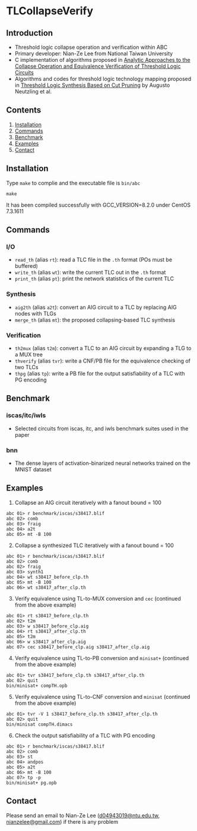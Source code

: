# TLCollapseVerify
## Introduction
- Threshold logic collapse operation and verification within ABC
- Primary developer: Nian-Ze Lee from National Taiwan University
- C implementation of algorithms proposed in [Analytic Approaches to the Collapse Operation and Equivalence Verification of Threshold Logic Circuits](https://ieeexplore.ieee.org/document/7827582/)
- Algorithms and codes for threshold logic technology mapping proposed in [Threshold Logic Synthesis Based on Cut Pruning](https://ieeexplore.ieee.org/document/7372610/) by Augusto Neutzling et al.
## Contents
1. [Installation](#installation)
2. [Commands](#commands)
3. [Benchmark](#benchmark)
4. [Examples](#examples)
5. [Contact](#contact)
## Installation
Type `make` to complie and the executable file is `bin/abc`
```
make
```
It has been compiled successfully with GCC\_VERSION=8.2.0 under CentOS 7.3.1611
## Commands
### I/O
- `read_th` (alias `rt`): read a TLC file in the `.th` format (POs must be buffered)
- `write_th` (alias `wt`): write the current TLC out in the `.th` format
- `print_th` (alias `pt`): print the network statistics of the current TLC
### Synthesis
- `aig2th` (alias `a2t`): convert an AIG circuit to a TLC by replacing AIG nodes with TLGs
- `merge_th` (alias `mt`): the proposed collapsing-based TLC synthesis
### Verification
- `th2mux` (alias `t2m`): convert a TLC to an AIG circuit by expanding a TLG to a MUX tree
- `thverify` (alias `tvr`): write a CNF/PB file for the equivalence checking of two TLCs
- `thpg` (alias `tp`): write a PB file for the output satisfiability of a TLC with PG encoding
## Benchmark
### iscas/itc/iwls
- Selected circuits from iscas, itc, and iwls benchmark suites used in the paper 
### bnn
- The dense layers of activation-binarized neural networks trained on the MNIST dataset
## Examples
1. Collapse an AIG circuit iteratively with a fanout bound = 100
```
abc 01> r benchmark/iscas/s38417.blif
abc 02> comb
abc 03> fraig
abc 04> a2t
abc 05> mt -B 100
```
2. Collapse a synthesized TLC iteratively with a fanout bound = 100
```
abc 01> r benchmark/iscas/s38417.blif
abc 02> comb
abc 02> fraig
abc 03> synth1
abc 04> wt s38417_before_clp.th
abc 05> mt -B 100
abc 06> wt s38417_after_clp.th
```
3. Verify equivalence using TL-to-MUX conversion and `cec` (continued from the above example)
```
abc 01> rt s38417_before_clp.th
abc 02> t2m
abc 03> w s38417_before_clp.aig
abc 04> rt s38417_after_clp.th
abc 05> t2m
abc 06> w s38417_after_clp.aig
abc 07> cec s38417_before_clp.aig s38417_after_clp.aig
```
4. Verify equivalence using TL-to-PB conversion and `minisat+` (continued from the above example)
```
abc 01> tvr s38417_before_clp.th s38417_after_clp.th
abc 02> quit
bin/minisat+ compTH.opb
```
5. Verify equivalence using TL-to-CNF conversion and `minisat` (continued from the above example)
```
abc 01> tvr -V 1 s38417_before_clp.th s38417_after_clp.th
abc 02> quit
bin/minisat compTH.dimacs
```
6. Check the output satisfiability of a TLC with PG encoding
```
abc 01> r benchmark/iscas/s38417.blif
abc 02> comb
abc 03> st
abc 04> andpos
abc 05> a2t
abc 06> mt -B 100
abc 07> tp -p
bin/minisat+ pg.opb
```
## Contact
Please send an email to Nian-Ze Lee (d04943019@ntu.edu.tw, nianzelee@gmail.com) if there is any problem
